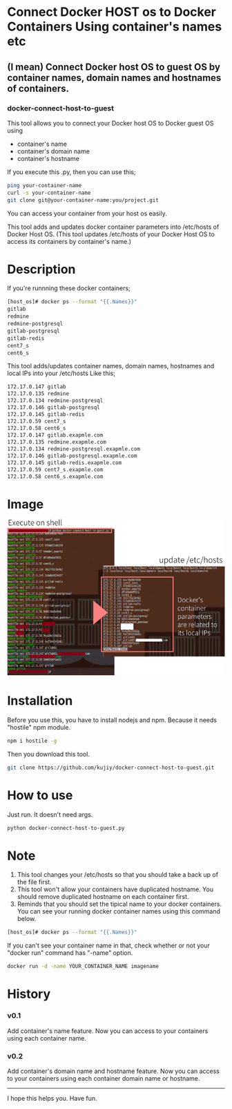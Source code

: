 
# Connect Docker HOST os to Docker Containers Using container's names etc
## (I mean) Connect Docker host OS to guest OS by container names, domain names and hostnames of containers.
### docker-connect-host-to-guest

This tool allows you to connect your Docker host OS to Docker guest OS using
- container's name
- container's domain name
- container's hostname

If you execute this .py, then you can use this;
````bash
ping your-container-name
curl -s your-container-name
git clone git@your-container-name:you/project.git
````
You can access your container from your host os easily.

This tool adds and updates docker container parameters into /etc/hosts of Docker Host OS.
(This tool updates /etc/hosts of your Docker Host OS to access its containers by container's name.)

# Description

If you're runnning these docker containers;

````bash
[host_os]# docker ps --format "{{.Names}}"
gitlab
redmine
redmine-postgresql
gitlab-postgresql
gitlab-redis
cent7_s
cent6_s
````

This tool adds/updates container names, domain names, hostnames and local IPs into your /etc/hosts Like this;

````hosts
172.17.0.147 gitlab
172.17.0.135 redmine
172.17.0.134 redmine-postgresql
172.17.0.146 gitlab-postgresql
172.17.0.145 gitlab-redis
172.17.0.59 cent7_s
172.17.0.58 cent6_s
172.17.0.147 gitlab.exapmle.com
172.17.0.135 redmine.exapmle.com
172.17.0.134 redmine-postgresql.exapmle.com
172.17.0.146 gitlab-postgresql.exapmle.com
172.17.0.145 gitlab-redis.exapmle.com
172.17.0.59 cent7_s.exapmle.com
172.17.0.58 cent6_s.exapmle.com
````

# Image  
![](https://raw.githubusercontent.com/kujiy/docker-connect-host-to-guest/master/sample.png)  
  
# Installation

Before you use this, you have to install nodejs and npm.
Because it needs "hostile" npm module.

````bash
npm i hostile -g
````

Then you download this tool.
````bash
git clone https://github.com/kujiy/docker-connect-host-to-guest.git
````

# How to use
Just run. It doesn't need args.

````bash
python docker-connect-host-to-guest.py
````

# Note
1. This tool changes your /etc/hosts so that you should take a back up of the file first.
1. This tool won't allow your containers have duplicated hostname.  You should remove duplicated hostname on each container first.
1. Reminds that you should set the tipical name to your docker containers.
You can see your running docker container names using this command below.

````bash
[host_os]# docker ps --format "{{.Names}}"
````

If you can't see your container name in that, check whether or not your "docker run" command has "-name" option.
````bash
docker run -d -name YOUR_CONTAINER_NAME imagename
````

# History
### v0.1
Add container's name feature.
Now you can access to your containers using each container name.

### v0.2
Add container's domain name and hostname feature.
Now you can access to your containers using each container domain name or hostname.

***

I hope this helps you.
Have fun.



